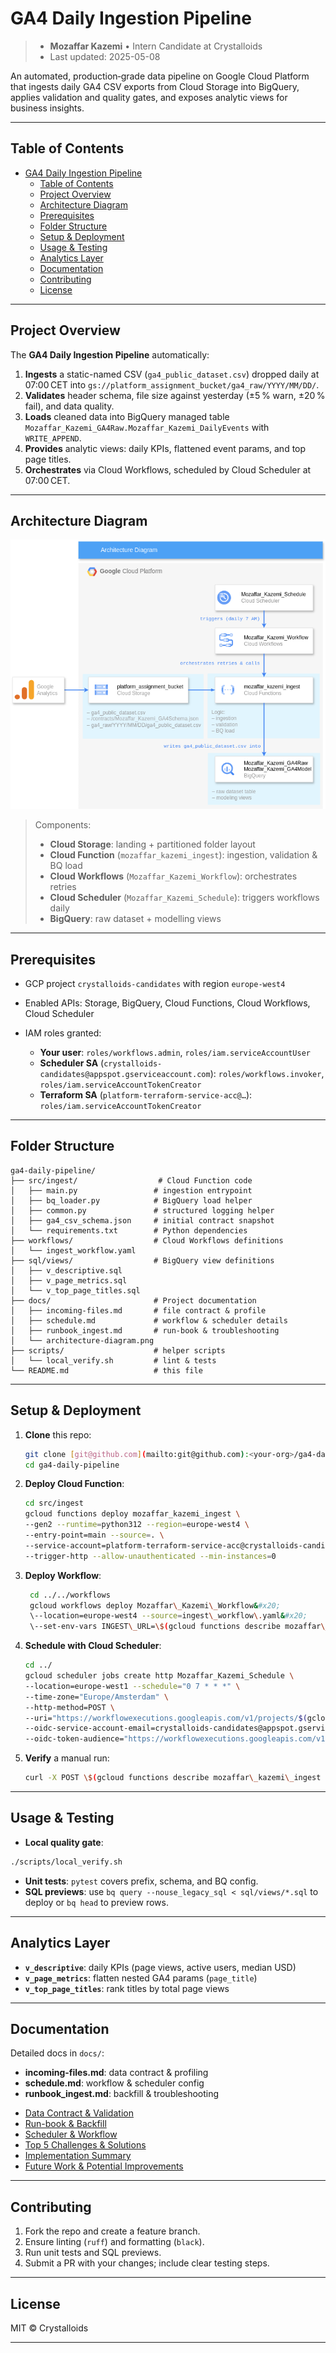 # GA4 Daily Ingestion Pipeline

> - **Mozaffar Kazemi** • Intern Candidate at Crystalloids
> - Last updated: 2025-05-08

An automated, production‑grade data pipeline on Google Cloud Platform that ingests daily GA4 CSV exports from Cloud Storage into BigQuery, applies validation and quality gates, and exposes analytic views for business insights.

---

## Table of Contents

- [GA4 Daily Ingestion Pipeline](#ga4-daily-ingestion-pipeline)
  - [Table of Contents](#table-of-contents)
  - [Project Overview](#project-overview)
  - [Architecture Diagram](#architecture-diagram)
  - [Prerequisites](#prerequisites)
  - [Folder Structure](#folder-structure)
  - [Setup \& Deployment](#setup--deployment)
  - [Usage \& Testing](#usage--testing)
  - [Analytics Layer](#analytics-layer)
  - [Documentation](#documentation)
  - [Contributing](#contributing)
  - [License](#license)

---

## Project Overview

The **GA4 Daily Ingestion Pipeline** automatically:

1. **Ingests** a static-named CSV (`ga4_public_dataset.csv`) dropped daily at 07:00 CET into
   `gs://platform_assignment_bucket/ga4_raw/YYYY/MM/DD/`.
2. **Validates** header schema, file size against yesterday (±5 % warn, ±20 % fail), and data quality.
3. **Loads** cleaned data into BigQuery managed table
   `Mozaffar_Kazemi_GA4Raw.Mozaffar_Kazemi_DailyEvents` with `WRITE_APPEND`.
4. **Provides** analytic views: daily KPIs, flattened event params, and top page titles.
5. **Orchestrates** via Cloud Workflows, scheduled by Cloud Scheduler at 07:00 CET.

---

## Architecture Diagram

![Architecture Diagram](docs/architecture-diagram.png)

> Components:
>
> * **Cloud Storage**: landing + partitioned folder layout
> * **Cloud Function** (`mozaffar_kazemi_ingest`): ingestion, validation & BQ load
> * **Cloud Workflows** (`Mozaffar_Kazemi_Workflow`): orchestrates retries
> * **Cloud Scheduler** (`Mozaffar_Kazemi_Schedule`): triggers workflows daily
> * **BigQuery**: raw dataset + modelling views

---

## Prerequisites

* GCP project `crystalloids-candidates` with region `europe-west4`
* Enabled APIs: Storage, BigQuery, Cloud Functions, Cloud Workflows, Cloud Scheduler
* IAM roles granted:

  * **Your user**: `roles/workflows.admin`, `roles/iam.serviceAccountUser`
  * **Scheduler SA** (`crystalloids-candidates@appspot.gserviceaccount.com`):
    `roles/workflows.invoker`, `roles/iam.serviceAccountTokenCreator`
  * **Terraform SA** (`platform-terraform-service-acc@…`): `roles/iam.serviceAccountTokenCreator`

---

## Folder Structure

```
ga4-daily-pipeline/
├── src/ingest/                  # Cloud Function code
│   ├── main.py                 # ingestion entrypoint
│   ├── bq_loader.py            # BigQuery load helper
│   ├── common.py               # structured logging helper
│   ├── ga4_csv_schema.json     # initial contract snapshot
│   └── requirements.txt        # Python dependencies
├── workflows/                  # Cloud Workflows definitions
│   └── ingest_workflow.yaml
├── sql/views/                  # BigQuery view definitions
│   ├── v_descriptive.sql
│   ├── v_page_metrics.sql
│   └── v_top_page_titles.sql
├── docs/                       # Project documentation
│   ├── incoming-files.md       # file contract & profile
│   ├── schedule.md             # workflow & scheduler details
│   ├── runbook_ingest.md       # run‑book & troubleshooting
│   └── architecture-diagram.png
├── scripts/                    # helper scripts
│   └── local_verify.sh         # lint & tests
└── README.md                   # this file
```

---

## Setup & Deployment

1. **Clone** this repo:

   ```bash
   git clone [git@github.com](mailto:git@github.com):<your-org>/ga4-daily-pipeline.git
   cd ga4-daily-pipeline
   ```


2. **Deploy Cloud Function**:
    ```bash
    cd src/ingest
    gcloud functions deploy mozaffar_kazemi_ingest \
    --gen2 --runtime=python312 --region=europe-west4 \
    --entry-point=main --source=. \
    --service-account=platform-terraform-service-acc@crystalloids-candidates.iam.gserviceaccount.com \
    --trigger-http --allow-unauthenticated --min-instances=0
    ```

3. **Deploy Workflow**:

   ```bash
    cd ../../workflows
    gcloud workflows deploy Mozaffar\_Kazemi\_Workflow&#x20;
    \--location=europe-west4 --source=ingest\_workflow\.yaml&#x20;
    \--set-env-vars INGEST\_URL=\$(gcloud functions describe mozaffar\_kazemi\_ingest --region=europe-west4 --format='value(serviceConfig.uri)')
   ```

4. **Schedule with Cloud Scheduler**:
    ```bash
    cd ../
    gcloud scheduler jobs create http Mozaffar_Kazemi_Schedule \
    --location=europe-west1 --schedule="0 7 * * *" \
    --time-zone="Europe/Amsterdam" \
    --http-method=POST \
    --uri="https://workflowexecutions.googleapis.com/v1/projects/$(gcloud config get-value project)/locations/europe-west4/workflows/Mozaffar_Kazemi_Workflow/executions" \
    --oidc-service-account-email=crystalloids-candidates@appspot.gserviceaccount.com \
    --oidc-token-audience="https://workflowexecutions.googleapis.com/v1/projects/$(gcloud config get-value project)/locations/europe-west4/workflows/Mozaffar_Kazemi_Workflow/executions"
    ```

5. **Verify** a manual run:

   ```bash
   curl -X POST \$(gcloud functions describe mozaffar\_kazemi\_ingest --region=europe-west4 --format='value(serviceConfig.uri)')
   ```

---

## Usage & Testing
- **Local quality gate**:
```bash
./scripts/local_verify.sh
````

* **Unit tests**: `pytest` covers prefix, schema, and BQ config.
* **SQL previews**: use `bq query --nouse_legacy_sql < sql/views/*.sql` to deploy or `bq head` to preview rows.

---

## Analytics Layer

* **`v_descriptive`**: daily KPIs (page views, active users, median USD)
* **`v_page_metrics`**: flatten nested GA4 params (`page_title`)
* **`v_top_page_titles`**: rank titles by total page views

---

## Documentation

Detailed docs in `docs/`:

* **incoming-files.md**: data contract & profiling
* **schedule.md**: workflow & scheduler config
* **runbook\_ingest.md**: backfill & troubleshooting

- [Data Contract & Validation](docs/incoming-files.md)
- [Run-book & Backfill](docs/runbook_ingest.md)
- [Scheduler & Workflow](docs/schedule.md)
- [Top 5 Challenges & Solutions](docs/challenges.md)
- [Implementation Summary](docs/implementation_summary.md)
- [Future Work & Potential Improvements](docs/future_work.md)

---

## Contributing

1. Fork the repo and create a feature branch.
2. Ensure linting (`ruff`) and formatting (`black`).
3. Run unit tests and SQL previews.
4. Submit a PR with your changes; include clear testing steps.

---

## License

MIT © Crystalloids

---
